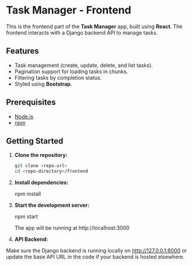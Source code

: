 # Task Manager - Frontend

This is the frontend part of the **Task Manager** app, built using **React**. The frontend interacts with a Django backend API to manage tasks.

## Features

- Task management (create, update, delete, and list tasks).
- Pagination support for loading tasks in chunks.
- Filtering tasks by completion status.
- Styled using **Bootstrap**.

## Prerequisites

- [Node.js](https://nodejs.org/)
- [npm](https://www.npmjs.com/)

## Getting Started

1. **Clone the repository:**

    ```bash
    git clone <repo-url>
    cd <repo-directory>/frontend

2. **Install dependencies:**
    
    npm install

3. **Start the development server:**
    
    npm start

    The app will be running at http://localhost:3000

4. **API Backend:**

Make sure the Django backend is running locally on http://127.0.0.1:8000 or update the base API URL in the code if your backend is hosted elsewhere.

